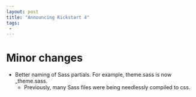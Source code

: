 ```yaml
---
layout: post
title: "Announcing Kickstart 4"
tags:
 -
---
```


# Minor changes

- Better naming of Sass partials. For example, theme.sass is now _theme.sass.
  - Previously, many Sass files were being needlessly compiled to css.
